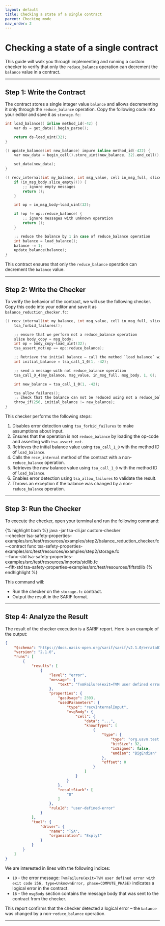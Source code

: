 ```yaml
---
layout: default
title: Checking a state of a single contract
parent: Checking mode
nav_order: 2
---
```


# Checking a state of a single contract

This guide will walk you through implementing and running a custom checker to verify that only the `reduce_balance` operation can decrement the `balance` value in a contract.

---

## Step 1: Write the Contract

The contract stores a single integer value `balance` and allows decrementing it only through the `reduce_balance` operation. Copy the following code into your editor and save it as `storage.fc`:

```c
int load_balance() inline method_id(-42) {
    var ds = get_data().begin_parse();

    return ds~load_uint(32);
}

() update_balance(int new_balance) impure inline method_id(-422) {
    var new_data = begin_cell().store_uint(new_balance, 32).end_cell();

    set_data(new_data);
}

() recv_internal(int my_balance, int msg_value, cell in_msg_full, slice in_msg_body) impure {
    if (in_msg_body.slice_empty?()) {
        ;; ignore empty messages
        return ();
    }

    int op = in_msg_body~load_uint(32);

    if (op != op::reduce_balance) {
        ;; ignore messages with unknown operation
        return ();
    }

    ;; reduce the balance by 1 in case of reduce_balance operation
    int balance = load_balance();
    balance -= 1;
    update_balance(balance);
}
```

This contract ensures that only the `reduce_balance` operation can decrement the `balance` value.

---

## Step 2: Write the Checker

To verify the behavior of the contract, we will use the following checker. Copy this code into your editor and save it as `balance_reduction_checker.fc`:

```c
() recv_internal(int my_balance, int msg_value, cell in_msg_full, slice msg_body) impure {
    tsa_forbid_failures();

    ;; ensure that we perform not a reduce_balance operation
    slice body_copy = msg_body;
    int op = body_copy~load_uint(32);
    tsa_assert_not(op == op::reduce_balance);

    ;; Retrieve the initial balance – call the method `load_balance` with id -42 in the contract with its id 1 (id 0 is used for the checker)
    int initial_balance = tsa_call_1_0(1, -42);

    ;; send a message with not reduce_balance operation
    tsa_call_0_4(my_balance, msg_value, in_msg_full, msg_body, 1, 0);

    int new_balance = tsa_call_1_0(1, -42);

    tsa_allow_failures();
    ;; check that the balance can not be reduced using not a reduce_balance operation
    throw_if(256, initial_balance != new_balance);
}
```

This checker performs the following steps:
1. Disables error detection using `tsa_forbid_failures` to make assumptions about input.
2. Ensures that the operation is not `reduce_balance` by loading the op-code and asserting with `tsa_assert_not`.
3. Retrieves the initial balance value using `tsa_call_1_0` with the method ID of `load_balance`.
4. Calls the `recv_internal` method of the contract with a non-`reduce_balance` operation.
5. Retrieves the new balance value using `tsa_call_1_0` with the method ID of `load_balance`.
6. Enables error detection using `tsa_allow_failures` to validate the result.
7. Throws an exception if the balance was changed by a non-`reduce_balance` operation.

---

## Step 3: Run the Checker

To execute the checker, open your terminal and run the following command:

{% highlight bash %}
java -jar tsa-cli.jar custom-checker \
--checker tsa-safety-properties-examples/src/test/resources/examples/step2/balance_reduction_checker.fc \
--contract func tsa-safety-properties-examples/src/test/resources/examples/step2/storage.fc \
--func-std tsa-safety-properties-examples/src/test/resources/imports/stdlib.fc \
--fift-std tsa-safety-properties-examples/src/test/resources/fiftstdlib
{% endhighlight %}

This command will:
- Run the checker on the `storage.fc` contract.
- Output the result in the SARIF format.

---

## Step 4: Analyze the Result

The result of the checker execution is a SARIF report. Here is an example of the output:

```json
{
    "$schema": "https://docs.oasis-open.org/sarif/sarif/v2.1.0/errata01/os/schemas/sarif-schema-2.1.0.json",
    "version": "2.1.0",
    "runs": [
        {
            "results": [
                {
                    "level": "error",
                    "message": {
                        "text": "TvmFailure(exit=TVM user defined error with exit code 256, type=UnknownError, phase=COMPUTE_PHASE)"
                    },
                    "properties": {
                        "gasUsage": 2303,
                        "usedParameters": {
                            "type": "recvInternalInput",
                            "msgBody": {
                                "cell": {
                                    "data": "...",
                                    "knownTypes": [
                                        {
                                            "type": {
                                                "type": "org.usvm.test.resolver.TvmTestCellDataIntegerRead",
                                                "bitSize": 32,
                                                "isSigned": false,
                                                "endian": "BigEndian"
                                            },
                                            "offset": 0
                                        }
                                    ]
                                }
                            }
                        },
                        "resultStack": [
                            "0"
                        ]
                    },
                    "ruleId": "user-defined-error"
                }
            ],
            "tool": {
                "driver": {
                    "name": "TSA",
                    "organization": "Explyt"
                }
            }
        }
    ]
}
```

We are interested in lines with the following indices:
- `10` - the error message: `TvmFailure(exit=TVM user defined error with exit code 256, type=UnknownError, phase=COMPUTE_PHASE)` indicates a logical error in the contract.
- `16` - the `msgBody` section contains the message body that was sent to the contract from the checker.

This report confirms that the checker detected a logical error – the `balance` was changed by a non-`reduce_balance` operation.

---
